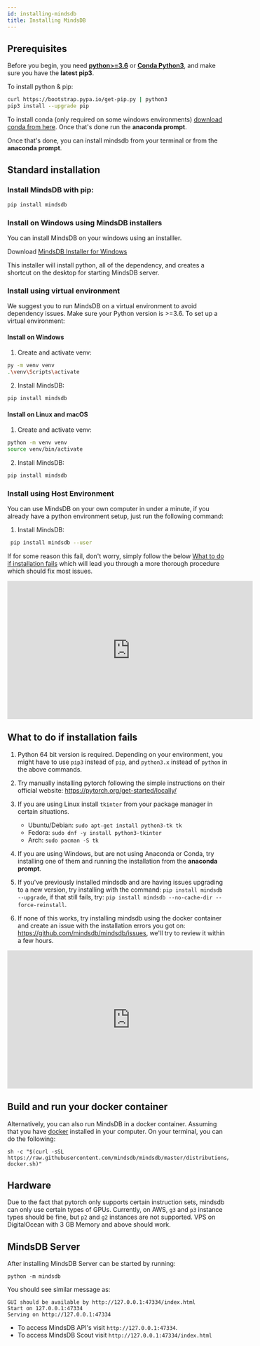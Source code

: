 ```yaml
---
id: installing-mindsdb
title: Installing MindsDB
---
```


## Prerequisites

Before you begin, you need [**python>=3.6**](https://realpython.com/installing-python/) or [**Conda Python3**](https://www.anaconda.com/download/), and make sure you have the **latest pip3**.

To install python & pip:

```bash
curl https://bootstrap.pypa.io/get-pip.py | python3
pip3 install --upgrade pip
```

To install conda (only required on some windows environments) [download conda from here](https://www.anaconda.com/download/#windows).
Once that's done run the **anaconda prompt**.


Once that's done, you can install mindsdb from your terminal or from the **anaconda prompt**.

## Standard installation

### Install MindsDB with pip:

```bash
pip install mindsdb
```

### Install on Windows using MindsDB installers
You can install MindsDB on your windows using an installler.

Download [MindsDB Installer for Windows](https://mindsdb-installer.s3-us-west-2.amazonaws.com/mindsdb-installer/windows/MindsDB-Server-Latest-Setup.exe)

This installer will install python, all of the dependency, and creates a shortcut on the desktop for starting MindsDB server.

### Install using virtual environment
We suggest you to run MindsDB on a virtual environment to avoid dependency issues. Make sure your Python version is >=3.6. To set up a virtual environment:

#### Install on Windows
1. Create and activate venv:
```bash
py -m venv venv
.\venv\Scripts\activate
```
2. Install MindsDB:
```bash
pip install mindsdb
```

#### Install on Linux and macOS
1. Create and activate venv:
```bash
python -m venv venv
source venv/bin/activate
```
2. Install MindsDB:
```bash
pip install mindsdb
```
 
### Install using Host Environment
You can use MindsDB on your own computer in under a minute, if you already have a python environment setup, just run the following command:

1. Install MindsDB:
```bash
 pip install mindsdb --user
```

If for some reason this fail, don't worry, simply follow the below [What to do if installation fails](https://docs.mindsdb.com/Installing/#what-to-do-if-installation-fails) which will lead you through a more thorough procedure which should fix most issues.

<iframe width="560" height="315" src="https://www.youtube.com/embed/Uw2Phj5Q0xA" frameborder="0" allow="accelerometer; autoplay; encrypted-media; gyroscope; picture-in-picture" allowfullscreen></iframe>

## What to do if installation fails

1. Python 64 bit version is required. Depending on your environment, you might have to use `pip3` instead of `pip`, and `python3.x` instead of `python` in the above commands.

2. Try manually installing pytorch following the simple instructions on their official website: https://pytorch.org/get-started/locally/

3. If you are using Linux install `tkinter` from your package manager in certain situations.
    - Ubuntu/Debian: `sudo apt-get install python3-tk tk`
    - Fedora: `sudo dnf -y install python3-tkinter`
    - Arch: `sudo pacman -S tk`

4. If you are using Windows, but are not using Anaconda or Conda, try installing one of them and running the installation from the **anaconda prompt**.

5. If you've previously installed mindsdb and are having issues upgrading to a new version, try installing with the command: `pip install mindsdb --upgrade`, if that still fails, try: `pip install mindsdb --no-cache-dir --force-reinstall`.

6. If none of this works, try installing mindsdb using the docker container and create an issue with the installation errors you got on: https://github.com/mindsdb/mindsdb/issues, we'll try to review it within a few hours.

<iframe width="560" height="315" src="https://www.youtube.com/embed/SH1nCChpcps" frameborder="0" allow="accelerometer; autoplay; encrypted-media; gyroscope; picture-in-picture" allowfullscreen></iframe>

## Build and run your docker container

Alternatively, you can also run MindsDB in a docker container. Assuming that you have [docker](https://docs.docker.com/install/) installed in your computer.
On your terminal, you can do the following:

```
sh -c "$(curl -sSL https://raw.githubusercontent.com/mindsdb/mindsdb/master/distributions/docker/build-docker.sh)"

```

## Hardware

Due to the fact that pytorch only supports certain instruction sets, mindsdb can only use certain types of GPUs.
Currently, on AWS, `g3` and `p3` instance types should be fine, but `p2` and `g2` instances are not supported.
VPS on DigitalOcean with 3 GB Memory and above should work.


## MindsDB Server

After installing MindsDB Server can be started by running:

```
python -m mindsdb
```

You should see similar message as:

```
GUI should be available by http://127.0.0.1:47334/index.html
Start on 127.0.0.1:47334
Serving on http://127.0.0.1:47334
```

* To access MindsDB API's visit `http://127.0.0.1:47334`.
* To access MindsDB Scout visit  `http://127.0.0.1:47334/index.html`
